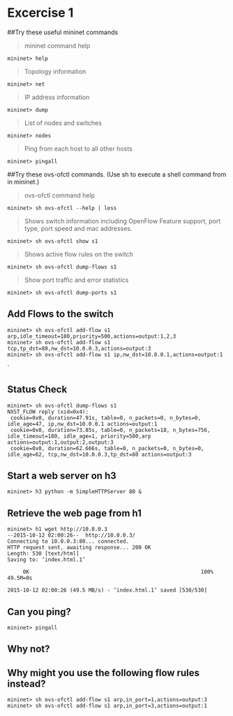 # Excercise 1

##Try these useful mininet commands
> mininet command help
```
mininet> help
```
 
> Topology information
```
mininet> net
```
 
> IP address information
```
mininet> dump
```
 
> List of nodes and switches
```
mininet> nodes
```
 
> Ping from each host to all other hosts
```
mininet> pingall
```
 
##Try these ovs-ofctl commands. (Use sh to execute a shell command from in mininet.)
> ovs-ofctl command help
```
mininet> sh ovs-ofctl --help | less
```
 
> Shows switch information including OpenFlow Feature support, port type, port speed and mac addresses.
```
mininet> sh ovs-ofctl show s1
```
 
> Shows active flow rules on the switch
```
mininet> sh ovs-ofctl dump-flows s1
```
 
> Show port traffic and error statistics
```
mininet> sh ovs-ofctl dump-ports s1
```
 
## Add Flows to the switch
```
mininet> sh ovs-ofctl add-flow s1 arp,idle_timeout=180,priority=500,actions=output:1,2,3
mininet> sh ovs-ofctl add-flow s1 tcp,tp_dst=80,nw_dst=10.0.0.3,actions=output:3
mininet> sh ovs-ofctl add-flow s1 ip,nw_dst=10.0.0.1,actions=output:1
```
`
## Status Check
```
mininet> sh ovs-ofctl dump-flows s1
NXST_FLOW reply (xid=0x4):
 cookie=0x0, duration=47.91s, table=0, n_packets=0, n_bytes=0, idle_age=47, ip,nw_dst=10.0.0.1 actions=output:1
 cookie=0x0, duration=73.85s, table=0, n_packets=18, n_bytes=756, idle_timeout=180, idle_age=1, priority=500,arp actions=output:1,output:2,output:3
 cookie=0x0, duration=62.666s, table=0, n_packets=0, n_bytes=0, idle_age=62, tcp,nw_dst=10.0.0.3,tp_dst=80 actions=output:3
```
## Start a web server on h3
```
mininet> h3 python -m SimpleHTTPServer 80 &
```
## Retrieve the web page from h1
```
mininet> h1 wget http://10.0.0.3
--2015-10-12 02:00:26--  http://10.0.0.3/
Connecting to 10.0.0.3:80... connected.
HTTP request sent, awaiting response... 200 OK
Length: 530 [text/html]
Saving to: ‘index.html.1’

     0K                                                       100% 49.5M=0s

2015-10-12 02:00:26 (49.5 MB/s) - ‘index.html.1’ saved [530/530]
```

## Can you ping?
```
mininet> pingall
```
## Why not?
## Why might you use the following flow rules instead?
```
mininet> sh ovs-ofctl add-flow s1 arp,in_port=1,actions=output:3
mininet> sh ovs-ofctl add-flow s1 arp,in_port=3,actions=output:1
```

